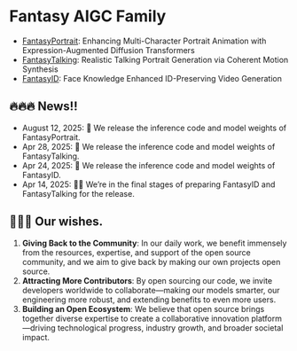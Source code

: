 # Fantasy AIGC Family

* [FantasyPortrait](https://github.com/Fantasy-AMAP/fantasy-portrait): Enhancing Multi-Character Portrait Animation with Expression-Augmented Diffusion Transformers
* [FantasyTalking](https://github.com/Fantasy-AMAP/fantasy-talking): Realistic Talking Portrait Generation via Coherent Motion Synthesis
* [FantasyID](https://github.com/Fantasy-AMAP/fantasy-id): Face Knowledge Enhanced ID-Preserving Video Generation

## 🔥🔥🔥 News!!
* August 12, 2025: 👋 We release the inference code and model weights of FantasyPortrait.
* Apr 28, 2025: 👋 We release the inference code and model weights of FantasyTalking.
* Apr 24, 2025: 👋 We release the inference code and model weights of FantasyID.
* Apr 14, 2025: 👨‍💻 We’re in the final stages of preparing FantasyID and FantasyTalking for the release.

## 🌟🌟🌟 Our wishes.
1. **Giving Back to the Community**: In our daily work, we benefit immensely from the resources, expertise, and support of the open source community, and we aim to give back by making our own projects open source.
2. **Attracting More Contributors**: By open sourcing our code, we invite developers worldwide to collaborate—making our models smarter, our engineering more robust, and extending benefits to even more users.
3. **Building an Open Ecosystem**: We believe that open source brings together diverse expertise to create a collaborative innovation platform—driving technological progress, industry growth, and broader societal impact.
